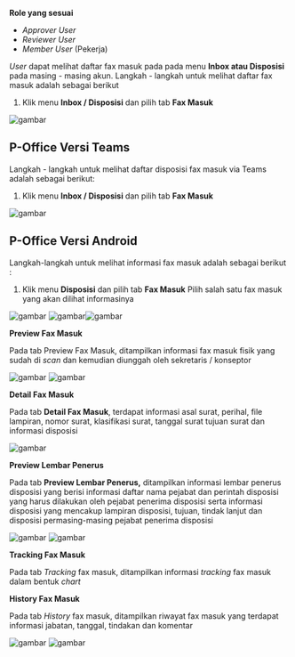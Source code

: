 **Role yang sesuai**

- *Approver User*
- *Reviewer User*
- *Member User* (Pekerja)

*User* dapat melihat daftar fax masuk pada pada menu **Inbox atau Disposisi** pada masing - masing akun. Langkah - langkah untuk melihat daftar fax masuk adalah sebagai berikut

1. Klik menu **Inbox / Disposisi** dan pilih tab **Fax Masuk**

![gambar](SC_FaxMasuk/FM23.png)

## **P-Office Versi Teams**

Langkah - langkah untuk melihat daftar disposisi fax masuk via Teams adalah sebagai berikut:

1. Klik menu **Inbox / Disposisi** dan pilih tab **Fax Masuk**

![gambar](FaxMasuk/FM_Teams/FM23.png)


## **P-Office Versi Android**

Langkah-langkah untuk melihat informasi fax masuk adalah sebagai berikut :

1. Klik menu **Disposisi** dan pilih tab **Fax Masuk** Pilih salah satu fax masuk yang akan dilihat informasinya

![gambar](Faxmasuk/FM_Android/Infodisposisi/A01.jpg) ![gambar](Faxmasuk/FM_Android/Infodisposisi/A02.jpg)![gambar](Faxmasuk/FM_Android/Infodisposisi/A03.jpg) 

**Preview Fax Masuk**

Pada tab Preview Fax Masuk, ditampilkan informasi fax masuk fisik yang sudah di _scan_ dan kemudian diunggah oleh sekretaris / konseptor

![gambar](Faxmasuk/FM_Android/Infodisposisi/P01.jpg) ![gambar](Faxmasuk/FM_Android/Infodisposisi/P02.jpg) 

**Detail Fax Masuk**

Pada tab **Detail Fax Masuk**, terdapat informasi asal surat, perihal, file lampiran, nomor surat, klasifikasi surat, tanggal surat  tujuan surat dan informasi disposisi

![gambar](Faxmasuk/FM_Android/Infodisposisi/D01.jpg)

**Preview Lembar Penerus**

Pada tab **Preview Lembar Penerus,** ditampilkan informasi lembar penerus disposisi yang berisi informasi daftar nama pejabat dan perintah disposisi yang harus dilakukan oleh pejabat penerima disposisi serta informasi disposisi yang mencakup lampiran disposisi, tujuan, tindak lanjut dan disposisi permasing-masing pejabat penerima disposisi

![gambar](Faxmasuk/FM_Android/Infodisposisi/PL01.jpg) ![gambar](Faxmasuk/FM_Android/Infodisposisi/PLO2.jpg) 

**Tracking Fax Masuk**

Pada tab _Tracking_ fax masuk, ditampilkan informasi _tracking_ fax masuk dalam bentuk _chart_

**History Fax Masuk**

Pada tab _History_ fax masuk, ditampilkan riwayat fax masuk yang terdapat informasi jabatan, tanggal, tindakan dan komentar

![gambar](Faxmasuk/FM_Android/Infodisposisi/H01.jpg) ![gambar](Faxmasuk/FM_Android/Infodisposisi/H02.jpg) 
